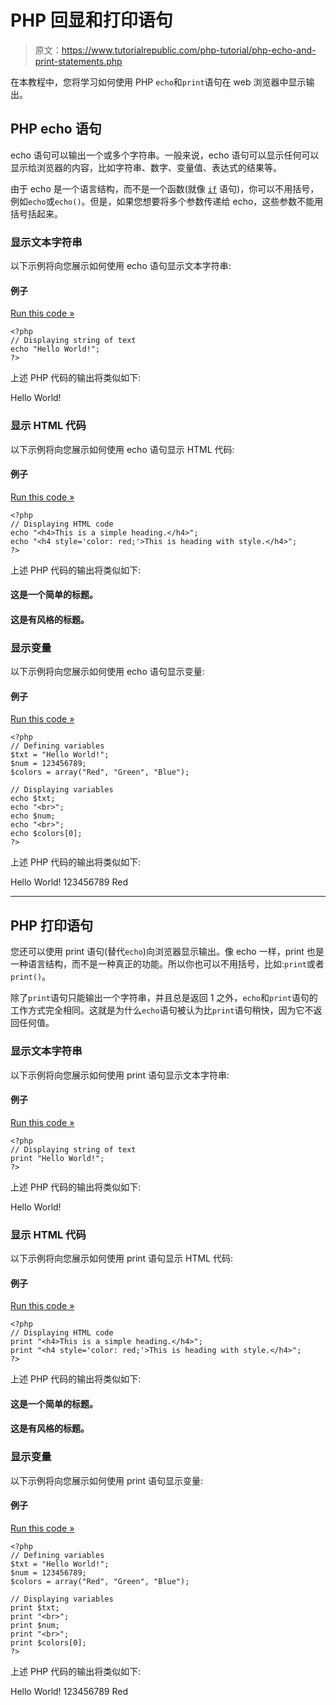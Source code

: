 # PHP 回显和打印语句

> 原文：<https://www.tutorialrepublic.com/php-tutorial/php-echo-and-print-statements.php>

在本教程中，您将学习如何使用 PHP `echo`和`print`语句在 web 浏览器中显示输出。

## PHP echo 语句

echo 语句可以输出一个或多个字符串。一般来说，echo 语句可以显示任何可以显示给浏览器的内容，比如字符串、数字、变量值、表达式的结果等。

由于 echo 是一个语言结构，而不是一个函数(就像 [`if`](php-if-else-statements.php) 语句)，你可以不用括号，例如`echo`或`echo()`。但是，如果您想要将多个参数传递给 echo，这些参数不能用括号括起来。

### 显示文本字符串

以下示例将向您展示如何使用 echo 语句显示文本字符串:

#### 例子

[Run this code »](../codelab.php?topic=php&file=display-strings-with-echo-statement "Run this code to view the output")

```
<?php
// Displaying string of text
echo "Hello World!";
?>
```

上述 PHP 代码的输出将类似如下:

Hello World!

### 显示 HTML 代码

以下示例将向您展示如何使用 echo 语句显示 HTML 代码:

#### 例子

[Run this code »](../codelab.php?topic=php&file=display-html-code-with-echo-statement "Run this code to view the output")

```
<?php
// Displaying HTML code
echo "<h4>This is a simple heading.</h4>";
echo "<h4 style='color: red;'>This is heading with style.</h4>";
?>
```

上述 PHP 代码的输出将类似如下:

#### 这是一个简单的标题。

#### 这是有风格的标题。

### 显示变量

以下示例将向您展示如何使用 echo 语句显示变量:

#### 例子

[Run this code »](../codelab.php?topic=php&file=display-variables-with-echo-statement "Run this code to view the output")

```
<?php
// Defining variables
$txt = "Hello World!";
$num = 123456789;
$colors = array("Red", "Green", "Blue");

// Displaying variables
echo $txt;
echo "<br>";
echo $num;
echo "<br>";
echo $colors[0];
?>
```

上述 PHP 代码的输出将类似如下:

Hello World!
123456789
Red

* * *

## PHP 打印语句

您还可以使用 print 语句(替代`echo`)向浏览器显示输出。像 echo 一样，print 也是一种语言结构，而不是一种真正的功能。所以你也可以不用括号，比如:`print`或者`print()`。

除了`print`语句只能输出一个字符串，并且总是返回 1 之外，`echo`和`print`语句的工作方式完全相同。这就是为什么`echo`语句被认为比`print`语句稍快，因为它不返回任何值。

### 显示文本字符串

以下示例将向您展示如何使用 print 语句显示文本字符串:

#### 例子

[Run this code »](../codelab.php?topic=php&file=display-strings-with-print-statement "Run this code to view the output")

```
<?php
// Displaying string of text
print "Hello World!";
?>
```

上述 PHP 代码的输出将类似如下:

Hello World!

### 显示 HTML 代码

以下示例将向您展示如何使用 print 语句显示 HTML 代码:

#### 例子

[Run this code »](../codelab.php?topic=php&file=display-html-code-with-print-statement "Run this code to view the output")

```
<?php
// Displaying HTML code
print "<h4>This is a simple heading.</h4>";
print "<h4 style='color: red;'>This is heading with style.</h4>";
?>
```

上述 PHP 代码的输出将类似如下:

#### 这是一个简单的标题。

#### 这是有风格的标题。

### 显示变量

以下示例将向您展示如何使用 print 语句显示变量:

#### 例子

[Run this code »](../codelab.php?topic=php&file=display-variables-with-print-statement "Run this code to view the output")

```
<?php
// Defining variables
$txt = "Hello World!";
$num = 123456789;
$colors = array("Red", "Green", "Blue");

// Displaying variables
print $txt;
print "<br>";
print $num;
print "<br>";
print $colors[0];
?>
```

上述 PHP 代码的输出将类似如下:

Hello World!
123456789
Red